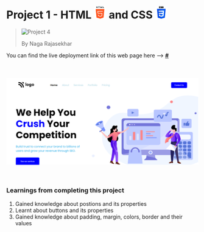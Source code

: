# Project 1 - HTML ![HTML Logo](./HTML_logo.png) and CSS ![CSS logo](./CSS_logo.png)

> <img src="https://camo.githubusercontent.com/461b65acc69fd56b68918286c74f3db39a45d382cb27454f0534ab78c9b57d6f/68747470733a2f2f696d672e736869656c64732e696f2f62616467652f50726f6a6563742d342d627269676874677265656e" alt="Project 4" data-canonical-src="https://img.shields.io/badge/Project-4-brightgreen" style="max-width: 100%;">
>
> By Naga Rajasekhar

You can find the live deployment link of this web page here --> **[#](#)**
<br/>
<br/>
<br/>
<br/>
![Preview](./preview_services_home_page.png)

<br/>

### Learnings from completing this project

1. Gained knowledge about postions and its properties<br/>
2. Learnt about buttons and its properties
3. Gained knowledge about padding, margin, colors, border and their values
